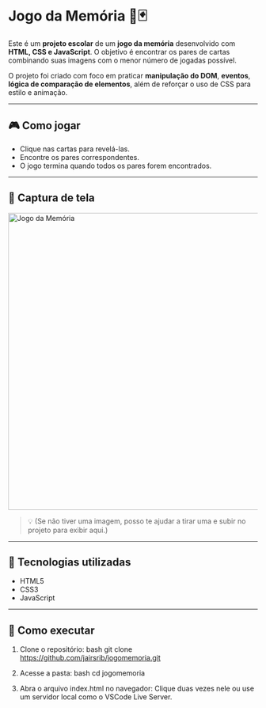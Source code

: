 # Jogo da Memória 🧠🃏

Este é um **projeto escolar** de um **jogo da memória** desenvolvido com **HTML, CSS e JavaScript**. O objetivo é encontrar os pares de cartas combinando suas imagens com o menor número de jogadas possível.

O projeto foi criado com foco em praticar **manipulação do DOM**, **eventos**, **lógica de comparação de elementos**, além de reforçar o uso de CSS para estilo e animação.

---

## 🎮 Como jogar

- Clique nas cartas para revelá-las.
- Encontre os pares correspondentes.
- O jogo termina quando todos os pares forem encontrados.

---

## 📸 Captura de tela

<img src="https://raw.githubusercontent.com/jairsrib/jogomemoria/main/assets/captura-jogo.png" alt="Jogo da Memória" width="600">

> 💡 (Se não tiver uma imagem, posso te ajudar a tirar uma e subir no projeto para exibir aqui.)

---

## 🧪 Tecnologias utilizadas

- HTML5
- CSS3
- JavaScript

---

## 🚀 Como executar

1. Clone o repositório:
   bash
   git clone https://github.com/jairsrib/jogomemoria.git

2. Acesse a pasta:
   bash
   cd jogomemoria
     
3. Abra o arquivo index.html no navegador:
    Clique duas vezes nele ou use um servidor local como o VSCode Live Server.




